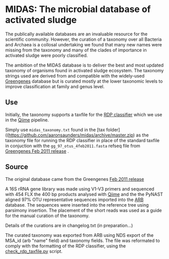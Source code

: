 # MIDAS: The microbial database of activated sludge

The publically available databases are an invaluable resource for the scientific 
community. However, the curation of a taxonomy over all Bacteria and Archaea is a 
collosal undertaking we found that many new names were missing from the taxonomy 
and many of the clades of importance in activated sludge were poorly classified.

The ambition of the MIDAS database is to deliver the best and most updated taxonomy 
of organisms found in activated sludge ecosystem. The taxonomy strings used are derived
from and compatible with the widely-used [Greengenes](http://greengenes.lbl.gov/) 
database but is curated mostly at the lower taxonomic levels to improve classification 
at family and genus level. 

## Use

Initially, the taxonomy supports a taxfile for the [RDP classifier](http://sourceforge.net/projects/rdp-classifier/)
which we use in the [Qiime](http://qiime.org/) pipeline.

Simply use `midas_taxonomy.txt` found in the [tax folder]((https://github.com/aaronsaunders/midas/archive/master.zip) as the taxonomy file for running the RDP classifier in place of the standard taxfile
in conjuction with the `gg_97_otus_4feb2011.fasta` refseq file from [Greengenes Feb 2011 release](http://greengenes.lbl.gov/Download/Sequence_Data/Fasta_data_files/Caporaso_Reference_OTUs/gg_otus_4feb2011.tgz)
.

## Source

The original database came from the Greengenes [Feb 2011 release](http://greengenes.lbl.gov/Download/Sequence_Data/Fasta_data_files/Caporaso_Reference_OTUs/gg_otus_4feb2011.tgz)

A 16S rRNA gene library was made using V1-V3 primers and sequenced with 454 FLX the 
400 bp products analysed with [Qiime](qiime.org) and the the PyNAST aligned 97% OTU 
representative sequences imported into the [ARB](http://www.arb-home.de) database. 
The sequences were inserted into the reference tree using parsimony insertion.  The 
placement of the short reads was used as a guide for the manual curation of the 
taxonomy.

Details of the curations are in changelog.txt (in preparation...)

The curated taxonomy was exported from ARB using NDS export of the MSA_id (arb
"name" field) and taxonomy fields. The file was reformated to comply with the
formatting of the RDP classifier, using the [check_rdp_taxfile.py](https://github.com/aaronsaunders/midas/blob/master/scr/check_rdp_taxfile.py) script.
